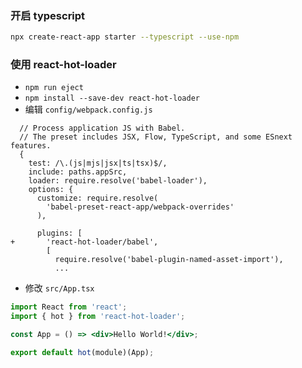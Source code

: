 ### 开启 typescript 

```bash
npx create-react-app starter --typescript --use-npm
```

### 使用 react-hot-loader

- `npm run eject`
- `npm install --save-dev react-hot-loader`
- 编辑 `config/webpack.config.js`

```
  // Process application JS with Babel.
  // The preset includes JSX, Flow, TypeScript, and some ESnext features.
  {
    test: /\.(js|mjs|jsx|ts|tsx)$/,
    include: paths.appSrc,
    loader: require.resolve('babel-loader'),
    options: {
      customize: require.resolve(
        'babel-preset-react-app/webpack-overrides'
      ),

      plugins: [
+       'react-hot-loader/babel',
        [
          require.resolve('babel-plugin-named-asset-import'),
          ...
```

- 修改 `src/App.tsx`

```jsx
import React from 'react';
import { hot } from 'react-hot-loader';

const App = () => <div>Hello World!</div>;

export default hot(module)(App);
```
